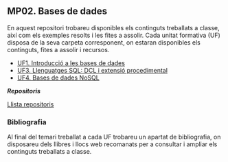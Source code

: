 ## MP02. Bases de dades

En aquest repositori trobareu disponibles els continguts treballats a classe, així com els exemples resolts i les fites a assolir.
Cada unitat formativa (UF) disposa de la seva carpeta corresponent, on estaran disponibles els continguts, fites a assolir i recursos.

- [UF1. Introducció a les bases de dades](UF1/intro_bbdd.md)
- [UF3. Llenguatges SQL: DCL i extensió procedimental](UF3/dcl_procedimental.md)
- [UF4. Bases de dades NoSQL](UF4/bd_objecterelacionals.md)

**_Repositoris_**

[Llista repositoris](https://docs.google.com/spreadsheets/d/1vTOsXO0asJ83K6l7oR3gQQww9n0ju5FcfTUkfvq8Lws/edit?usp=sharing)

### Bibliografia

Al final del temari treballat a cada UF trobareu un apartat de bibliografia, on disposareu dels llibres i llocs web recomanats per a consultar i ampliar els continguts treballats a classe. 